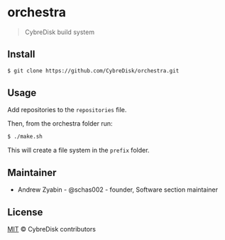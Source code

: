 # orchestra

> CybreDisk build system

## Install

```sh
$ git clone https://github.com/CybreDisk/orchestra.git
```

## Usage

Add repositories to the `repositories` file.

Then, from the orchestra folder run:

```sh
$ ./make.sh
```

This will create a file system in the `prefix` folder.

## Maintainer

- Andrew Zyabin - @schas002 - founder, Software section maintainer

## License

[MIT](LICENSE) &copy; CybreDisk contributors
